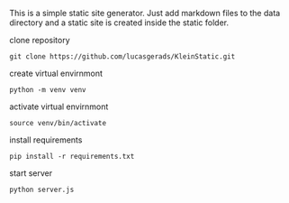 This is a simple static site generator. Just add markdown files to the data directory and a static site is created inside the static folder. 

clone repository

    git clone https://github.com/lucasgerads/KleinStatic.git

create virtual envirnmont

    python -m venv venv

activate virtual envirnmont

    source venv/bin/activate

install requirements

    pip install -r requirements.txt

start server

    python server.js